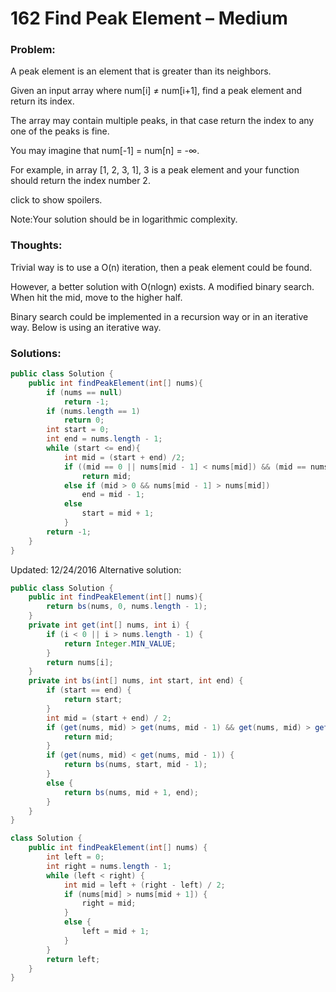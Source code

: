 # 162 Find Peak Element – Medium
### Problem:

A peak element is an element that is greater than its neighbors.

Given an input array where num[i] ≠ num[i+1], find a peak element and return its index.

The array may contain multiple peaks, in that case return the index to any one of the peaks is fine.

You may imagine that num[-1] = num[n] = -∞.

For example, in array [1, 2, 3, 1], 3 is a peak element and your function should return the index number 2.

click to show spoilers.

Note:Your solution should be in logarithmic complexity.

### Thoughts:

Trivial way is to use a O(n) iteration, then a peak element could be found.

However, a better solution with O(nlogn) exists. A modified binary search. When hit the mid, move to the higher half.

Binary search could be implemented in a recursion way or in an iterative way. Below is using an iterative way.

### Solutions:

```java
public class Solution {
    public int findPeakElement(int[] nums){
        if (nums == null)
            return -1;
        if (nums.length == 1)
            return 0;
        int start = 0;
        int end = nums.length - 1;
        while (start <= end){
            int mid = (start + end) /2;
            if ((mid == 0 || nums[mid - 1] < nums[mid]) && (mid == nums.length - 1 || nums[mid] > nums[mid + 1]))
                return mid;
            else if (mid > 0 && nums[mid - 1] > nums[mid])
                end = mid - 1;
            else
                start = mid + 1;
            }
        return -1;
    }
}
```
Updated: 12/24/2016
Alternative solution:

```java
public class Solution {
    public int findPeakElement(int[] nums){
        return bs(nums, 0, nums.length - 1);    
    }
    private int get(int[] nums, int i) {
        if (i < 0 || i > nums.length - 1) {
            return Integer.MIN_VALUE;
        }
        return nums[i];
    }
    private int bs(int[] nums, int start, int end) {
        if (start == end) {
            return start;
        }
        int mid = (start + end) / 2;
        if (get(nums, mid) > get(nums, mid - 1) && get(nums, mid) > get(nums, mid + 1)) {
            return mid;
        }
        if (get(nums, mid) < get(nums, mid - 1)) {
            return bs(nums, start, mid - 1);
        } 
        else {
            return bs(nums, mid + 1, end);
        }
    }
}
```

```java
class Solution {
    public int findPeakElement(int[] nums) {
        int left = 0;
        int right = nums.length - 1;
        while (left < right) {
            int mid = left + (right - left) / 2;
            if (nums[mid] > nums[mid + 1]) {
                right = mid;
            }
            else {
                left = mid + 1;
            }
        }
        return left;
    }
}
```